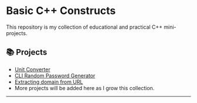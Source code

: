 # Basic C++ Constructs

This repository is my collection of educational and practical C++ mini-projects.

## 📚 Projects

- [Unit Converter](./CPP/unit%20converter/description.md)
- [CLI Random Password Generator](./CPP/CLI%20Random%20Password%20Generator/description.md)
- [Extracting domain from URL](./CPP/Extracting%20domain%20from%20URL/description.md)
- More projects will be added here as I grow this collection.

---

